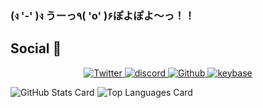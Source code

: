 ### (ง '-' )ง うーっ٩( 'o' )۶ぽよぽよ～っ！！

## Social 💨
<div align="center">
    <a target="_blank" href="https://twitter.com/harunonsystem">
        <img alt="Twitter" src="https://img.shields.io/static/v1?style=for-the-badge&logo=twitter&label=Twitter&message=@harunonsystem&color=purple"/>
    </a>
  <a target="_blank" href="https://discordapp.com/users/harunon#5514">
        <img alt="discord" src="https://img.shields.io/static/v1?style=for-the-badge&logo=discord&label=discord&message=@harunon#5514&color=purple"/>
    </a>
    <a target="_blank" href="https://twitter.com/harunonsystem">
        <img alt="Github" src="https://img.shields.io/static/v1?style=for-the-badge&logo=github&label=GitHub&message=@harunonsystem&color=purple"/>
    </a>
    <a target="_blank" href="https://keybase.io/harunon">
        <img alt="keybase" src="https://img.shields.io/static/v1?style=for-the-badge&logo=keybase&label=Keybase&message=@harunon&color=purple"/>
    </a>
</div>


![GitHub Stats Card](https://github-readme-stats.vercel.app/api?username=harunonsystem&show_icons=true&count_private=true)
![Top Languages Card](https://github-readme-stats.vercel.app/api/top-langs/?username=harunonsystem&layout=compact)


<!--
**harunonsystem/harunonsystem** is a ✨ _special_ ✨ repository because its `README.md` (this file) appears on your GitHub profile.

Here are some ideas to get you started:

- 🔭 I’m currently working on ...
- 🌱 I’m currently learning ...
- 👯 I’m looking to collaborate on ...
- 🤔 I’m looking for help with ...
- 💬 Ask me about ...
- 📫 How to reach me: ...
- 😄 Pronouns: ...
- ⚡ Fun fact: ...
-->

